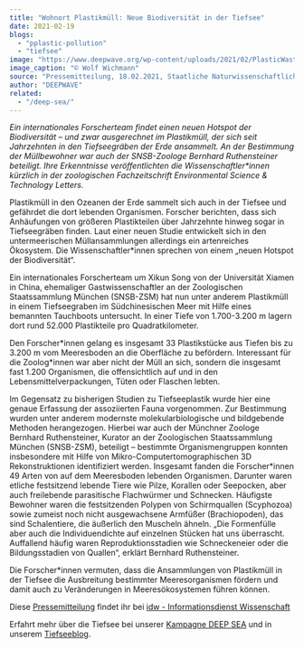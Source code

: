 ```yaml
---
title: "Wohnort Plastikmüll: Neue Biodiversität in der Tiefsee"
date: 2021-02-19
blogs: 
  - "pplastic-pollution"
  - "tiefsee"
image: "https://www.deepwave.org/wp-content/uploads/2021/02/PlasticWaste-003.jpg"
image_caption: "© Wolf Wichmann"
source: "Pressemitteilung, 18.02.2021, Staatliche Naturwissenschaftliche Sammlungen Bayerns"
author: "DEEPWAVE"
related: 
  - "/deep-sea/"
---
```


_Ein internationales Forscherteam findet einen neuen Hotspot der Biodiversität – und zwar ausgerechnet im Plastikmüll, der sich seit Jahrzehnten in den Tiefseegräben der Erde ansammelt. An der Bestimmung der Müllbewohner war auch der SNSB-Zoologe Bernhard Ruthensteiner beteiligt. Ihre Erkenntnisse veröffentlichten die Wissenschaftler\*innen kürzlich in der zoologischen Fachzeitschrift Environmental Science & Technology Letters._

Plastikmüll in den Ozeanen der Erde sammelt sich auch in der Tiefsee und gefährdet die dort lebenden Organismen. Forscher berichten, dass sich Anhäufungen von größeren Plastikteilen über Jahrzehnte hinweg sogar in Tiefseegräben finden. Laut einer neuen Studie entwickelt sich in den untermeerischen Müllansammlungen allerdings ein artenreiches Ökosystem. Die Wissenschaftler\*innen sprechen von einem „neuen Hotspot der Biodiversität“.

Ein internationales Forscherteam um Xikun Song von der Universität Xiamen in China, ehemaliger Gastwissenschaftler an der Zoologischen Staatssammlung München (SNSB-ZSM) hat nun unter anderem Plastikmüll in einem Tiefseegraben im Südchinesischen Meer mit Hilfe eines bemannten Tauchboots untersucht. In einer Tiefe von 1.700-3.200 m lagern dort rund 52.000 Plastikteile pro Quadratkilometer.

Den Forscher\*innen gelang es insgesamt 33 Plastikstücke aus Tiefen bis zu 3.200 m vom Meeresboden an die Oberfläche zu befördern. Interessant für die Zoolog\*innen war aber nicht der Müll an sich, sondern die insgesamt fast 1.200 Organismen, die offensichtlich auf und in den Lebensmittelverpackungen, Tüten oder Flaschen lebten.

Im Gegensatz zu bisherigen Studien zu Tiefseeplastik wurde hier eine genaue Erfassung der assoziierten Fauna vorgenommen. Zur Bestimmung wurden unter anderem modernste molekularbiologische und bildgebende Methoden herangezogen. Hierbei war auch der Münchner Zoologe Bernhard Ruthensteiner, Kurator an der Zoologischen Staatssammlung München (SNSB-ZSM), beteiligt – bestimmte Organismengruppen konnten insbesondere mit Hilfe von Mikro-Computertomographischen 3D Rekonstruktionen identifiziert werden. Insgesamt fanden die Forscher\*innen 49 Arten von auf dem Meeresboden lebenden Organismen. Darunter waren etliche festsitzend lebende Tiere wie Pilze, Korallen oder Seepocken, aber auch freilebende parasitische Flachwürmer und Schnecken. Häufigste Bewohner waren die festsitzenden Polypen von Schirmquallen (Scyphozoa) sowie zumeist noch nicht ausgewachsene Armfüßer (Brachiopoden), das sind Schalentiere, die äußerlich den Muscheln ähneln. „Die Formenfülle aber auch die Individuendichte auf einzelnen Stücken hat uns überrascht. Auffallend häufig waren Reproduktionsstadien wie Schneckeneier oder die Bildungsstadien von Quallen“, erklärt Bernhard Ruthensteiner.

Die Forscher\*innen vermuten, dass die Ansammlungen von Plastikmüll in der Tiefsee die Ausbreitung bestimmter Meeresorganismen fördern und damit auch zu Veränderungen in Meeresökosystemen führen können.

Diese [Pressemitteilung](https://idw-online.de/de/news763352) findet ihr bei [idw - Informationsdienst Wissenschaft](https://idw-online.de/de/)

Erfahrt mehr über die Tiefsee bei unserer [Kampagne DEEP SEA](https://www.deepwave.org/deep-sea/) und in unserem [Tiefseeblog](https://www.deepwave.org/blogs/tiefsee/).
